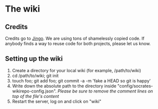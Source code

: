 The wiki
========

Credits
-------

Credits go to [Jingo](https://github.com/claudioc/jingo). We are using tons of shamelessly copied code. If anybody finds a way 
to reuse code for both projects, please let us know.

Setting up the wiki
-------------------

1. Create a directory for your local wiki (for example, /path/to/wiki)
1. cd /path/to/wiki; git init
1. touch foo; git add foo; git commit -a -m 'fake a HEAD so git is happy'
1. Write down the absolute path to the directory inside "config/socrates-wikirepo-config.json". *Please be sure to remove the comment lines on top of the file's content*
1. Restart the server, log on and click on "wiki" 
